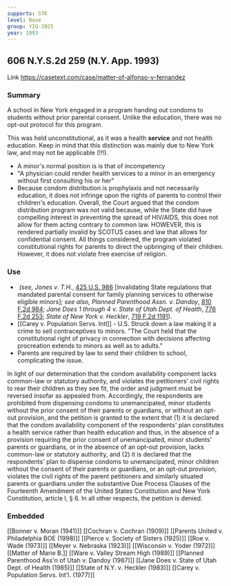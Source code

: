 ```yaml
---
supports: STK
level: Base
group: YIG-2025
year: 1993
---
```

## 606 N.Y.S.2d 259 (N.Y. App. 1993)

Link
https://casetext.com/case/matter-of-alfonso-v-fernandez
### Summary

A school in New York engaged in a program handing out condoms to students without prior parental consent. Unlike the education, there was no opt-out protocol for this program.

This was held unconstitutional, as it was a health **service** and not health education. Keep in mind that this distinction was mainly due to New York law, and may not be applicable (!!!).

- A minor's normal position is is that of incompetency
- "A physician could render health services to a minor in an emergency without first consulting his or her"
- Because condom distribution is prophylaxis and not necessarily education, it does not infringe upon the rights of parents to control their children's education.
Overall, the Court argued that the condom distribution program was not valid because, while the State did have compelling interest in preventing the spread of HIV/AIDS, this does not allow for them acting contrary to common law. HOWEVER, this is rendered partially invalid by SCOTUS cases and law that allows for confidential consent. All things considered, the program violated constitutional rights for parents to direct the upbringing of their children. However, it does not violate free exercise of religion. 
### Use
-  _(see, Jones v. T.H._, [425 U.S. 986](https://casetext.com/case/jones-v-judicial-district-court-wr-67404-01-texcrapp-5-23-2007) [invalidating State regulations that mandated parental consent for family planning services to otherwise eligible minors]; _see also, Planned Parenthood Assn. v. Dandoy_, [810 F.2d 984](https://casetext.com/case/planned-parenthood-assn-of-utah-v-dandoy); _Jane Does 1 through 4 v. State of Utah Dept. of Health_, [776 F.2d 253](https://casetext.com/case/jane-does-v-state-of-utah-dept-of-health); _State of New York v. Heckler_, [719 F.2d 1191](https://casetext.com/case/state-of-ny-v-heckler)).
- [[Carey v. Population Servs. Intl]] - U.S. Struck down a law making it a crime to sell contraceptives to minors. "The Court held that the constitutional right of privacy in connection with decisions affecting procreation extends to minors as well as to adults."
- Parents are required by law to send their children to school, complicating the issue. 

In light of our determination that the condom availability component lacks common-law or statutory authority, and violates the petitioners' civil rights to rear their children as they see fit, the order and judgment must be reversed insofar as appealed from. Accordingly, the respondents are prohibited from dispensing condoms to unemancipated, minor students without the prior consent of their parents or guardians, or without an opt-out provision, and the petition is granted to the extent that (1) it is declared that the condom availability component of the respondents' plan constitutes a health service rather than health education and thus, in the absence of a provision requiring the prior consent of unemancipated, minor students' parents or guardians, or in the absence of an opt-out provision, lacks common-law or statutory authority, and (2) it is declared that the respondents' plan to dispense condoms to unemancipated, minor children without the consent of their parents or guardians, or an opt-out provision, violates the civil rights of the parent petitioners and similarly situated parents or guardians under the substantive Due Process Clauses of the Fourteenth Amendment of the United States Constitution and New York Constitution, article I, § 6. In all other respects, the petition is denied.

### Embedded

[[Bonner v. Moran (1941)]]
[[Cochran v. Cochran (1909)]]
[[Parents United v. Philadelphia BOE (1998)]]
[[Pierce v. Society of Sisters (1925)]]
[[Roe v. Wade (1973)]]
[[Meyer v. Nebraska (1923)]]
[[Wisconsin v. Yoder (1972)]]
[[Matter of Marie B.]]
[[Ware v. Valley Stream High (1989)]]
[[Planned Parenthood Ass'n of Utah v. Dandoy (1987)]]
[[Jane Does v. State of Utah Dept. of Health (1985)]]
[[State of N.Y. v. Heckler (1983)]]
[[Carey v. Population Servs. Int'l. (1977)]]
